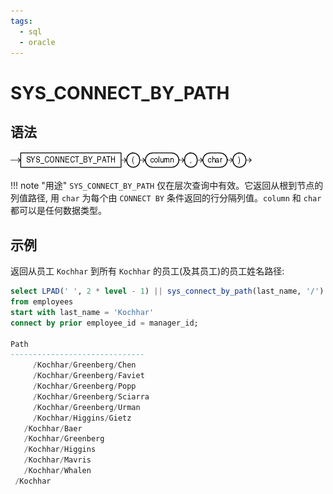 ```yaml
---
tags:
  - sql
  - oracle
---
```


# SYS_CONNECT_BY_PATH

## 语法

![SYS_CONNECT_BY_PATH 语法](./assets/sys_connect_by_path.gif)

!!! note "用途"
    `SYS_CONNECT_BY_PATH` 仅在层次查询中有效。它返回从根到节点的列值路径, 用 `char` 为每个由 `CONNECT BY` 条件返回的行分隔列值。`column` 和 `char` 都可以是任何数据类型。


## 示例

返回从员工 `Kochhar` 到所有 `Kochhar` 的员工(及其员工)的员工姓名路径:

```sql
select LPAD(' ', 2 * level - 1) || sys_connect_by_path(last_name, '/') "Path"
from employees 
start with last_name = 'Kochhar'
connect by prior employee_id = manager_id;

Path
------------------------------
     /Kochhar/Greenberg/Chen
     /Kochhar/Greenberg/Faviet
     /Kochhar/Greenberg/Popp
     /Kochhar/Greenberg/Sciarra
     /Kochhar/Greenberg/Urman
     /Kochhar/Higgins/Gietz
   /Kochhar/Baer
   /Kochhar/Greenberg
   /Kochhar/Higgins
   /Kochhar/Mavris
   /Kochhar/Whalen
 /Kochhar
```

 